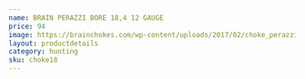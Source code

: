 ```yaml
---
name: BRAIN PERAZZI BORE 18,4 12 GAUGE
price: 94
image: https://brainchokes.com/wp-content/uploads/2017/02/choke_perazzi_184-400x300.jpg
layout: productdetails
category: hunting
sku: choke18
---
```

